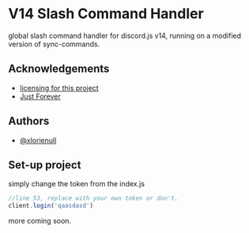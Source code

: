
# V14 Slash Command Handler

global slash command handler for discord.js v14, running on a modified version of sync-commands.

## Acknowledgements

 - [licensing for this project](https://github.com/matiassingers/awesome-readme)
 - [Just Forever](https://github.com/DevJustForever)

## Authors

- [@xlorienull](https://github.com/xlorienull)


## Set-up project

simply change the token from the index.js
```javascript
//line 53, replace with your own token or don't.
client.login('qaasdasd')

```

more coming soon.

